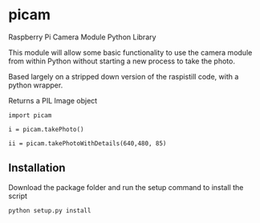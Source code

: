 picam
=====

Raspberry Pi Camera Module Python Library


This module will allow some basic functionality to use the camera module from within Python without starting a new process to take the photo.

Based largely on a stripped down version of the raspistill code, with a python wrapper.

Returns a PIL Image object


    import picam
    
    i = picam.takePhoto()
    
    ii = picam.takePhotoWithDetails(640,480, 85)
    

Installation
------------
Download the package folder and run the setup command to install the script

    python setup.py install